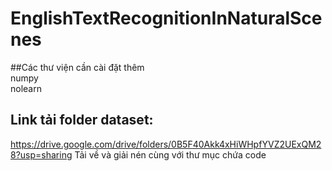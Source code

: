 # EnglishTextRecognitionInNaturalScenes  
##Các thư viện cần cài đặt thêm  
numpy  
nolearn  

## Link tải folder dataset:  
https://drive.google.com/drive/folders/0B5F40Akk4xHiWHpfYVZ2UExQM28?usp=sharing 
Tải về và giải nén cùng với thư mục chứa code
